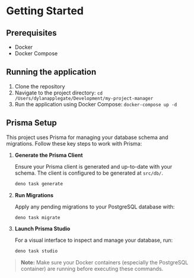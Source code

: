 # Getting Started

## Prerequisites

- Docker
- Docker Compose

## Running the application

1.  Clone the repository
2.  Navigate to the project directory: `cd /Users/dylanapplegate/Development/my-project-manager`
3.  Run the application using Docker Compose: `docker-compose up -d`

## Prisma Setup

This project uses Prisma for managing your database schema and migrations. Follow these key steps to work with Prisma:

1. **Generate the Prisma Client**

   Ensure your Prisma client is generated and up-to-date with your schema. The client is configured to be generated at `src/db/`.

   ```bash
   deno task generate
   ```

2. **Run Migrations**

   Apply any pending migrations to your PostgreSQL database with:

   ```bash
   deno task migrate
   ```

3. **Launch Prisma Studio**

   For a visual interface to inspect and manage your database, run:

   ```bash
   deno task studio
   ```

> **Note:** Make sure your Docker containers (especially the PostgreSQL container) are running before executing these commands.
